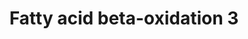---
annotations:
- id: PW:0000738
  parent: classic metabolic pathway
  type: Pathway Ontology
  value: fatty acid beta degradation pathway
authors:
- Nsalomonis
- MaintBot
- Evelo
- C.Redfern
- Christine Chichester
- Eweitz
- Fehrhart
- DeSl
communities:
- Lipids
description: Molecular mechanisms regulating lipid storage and metabolism.
last-edited: 2021-05-28
organisms:
- Caenorhabditis elegans
redirect_from:
- /index.php/Pathway:WP499
- /instance/WP499
revision: null
schema-jsonld:
- '@context': https://schema.org/
  '@id': https://wikipathways.github.io/pathways/WP499.html
  '@type': Dataset
  creator:
    '@type': Organization
    name: WikiPathways
  description: Molecular mechanisms regulating lipid storage and metabolism.
  keywords:
  - (S)-3-Hydroxybutanoyl-CoA
  - ACADS
  - Acetoacetyl-CoA
  - Acetyl-CoA
  - B0303.3
  - Beta Oxidation 2
  - Butanoyl-CoA
  - Cronoyl-CoA
  - F54C8.1
  - F54D5.7
  - Glutaryl-CoA
  - LLC1.3
  - T08B2.7
  - TCA Cycle
  - ech-6
  - glutarate
  - kat-1
  license: CC0
  name: Fatty acid beta-oxidation 3
seo: CreativeWork
title: Fatty acid beta-oxidation 3
wpid: WP499
---